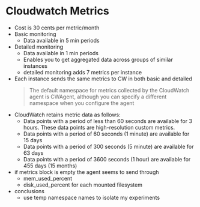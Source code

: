 # Cloudwatch Metrics

- Cost is 30 cents per metric/month
- Basic monitoring
    - Data available in 5 min periods
- Detailed monitoring
    - Data available in 1 min periods
    - Enables you to get aggregated data across groups of similar instances
    - detailed monitoring adds 7 metrics per instance
- Each instance sends the same metrics to CW in both basic and detailed
    > The default namespace for metrics collected by the CloudWatch agent is
    > CWAgent, although you can specify a different namespace when you configure
    > the agent
- CloudWatch retains metric data as follows:
    - Data points with a period of less than 60 seconds are available for 3
      hours. These data points are high-resolution custom metrics.
    - Data points with a period of 60 seconds (1 minute) are available for 15
      days
    - Data points with a period of 300 seconds (5 minute) are available for 63
      days
    - Data points with a period of 3600 seconds (1 hour) are available for 455
      days (15 months)
- if metrics block is empty the agent seems to send through
    - mem_used_percent
    - disk_used_percent for each mounted filesystem
- conclusions
    - use temp namespace names to isolate my experiments
